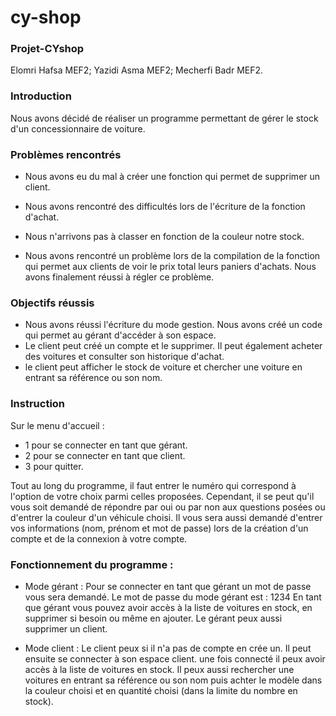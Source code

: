 # cy-shop
### Projet-CYshop

Elomri Hafsa MEF2;
Yazidi Asma MEF2;
Mecherfi Badr MEF2.

### Introduction

Nous avons décidé de réaliser un programme permettant de gérer le stock d'un concessionnaire de voiture.

### Problèmes rencontrés

- Nous avons eu du mal à créer une fonction qui permet de supprimer un client.

- Nous avons rencontré des difficultés lors de l'écriture de la fonction d'achat.

- Nous n'arrivons pas à classer en fonction de la couleur notre stock.

- Nous avons rencontré un problème lors de la compilation de la fonction qui permet aux clients de voir le prix total leurs paniers d'achats. Nous avons finalement réussi à régler ce problème.

### Objectifs réussis

- Nous avons réussi l'écriture du mode gestion. Nous avons créé un code qui permet au gérant d'accéder à son espace.
- Le client peut créé un compte et le supprimer. Il peut également acheter des voitures et consulter son historique d'achat.
- le client peut afficher le stock de voiture et chercher une voiture en entrant sa référence ou son nom.  


### Instruction
Sur le menu d'accueil :
- 1 pour se connecter en tant que gérant. 
- 2 pour se connecter en tant que client.
- 3 pour quitter.

Tout au long du programme, il faut entrer le numéro qui correspond à l'option de votre choix parmi celles proposées.
Cependant, il se peut qu'il vous soit demandé de répondre par oui ou par non aux questions posées ou d'entrer la couleur d'un véhicule choisi. 
Il vous sera aussi demandé d'entrer vos informations (nom, prénom et mot de passe) lors de la création d'un compte et de la connexion à votre compte.


### Fonctionnement du programme :

- Mode gérant :
Pour se connecter en tant que gérant un mot de passe vous sera demandé. Le mot de passe du mode gérant est : 1234
En tant que gérant vous pouvez avoir accès à la liste de voitures en stock, en supprimer si besoin ou même en ajouter.
Le gérant peux aussi supprimer un client.



- Mode client :
Le client peux si il n'a pas de compte en crée un. Il peut ensuite se connecter à son espace client.
une fois connecté il peux avoir accès à la liste de voitures en stock. Il peux aussi rechercher une voitures en entrant sa référence ou son nom puis achter le modèle dans la couleur choisi et en quantité choisi (dans la limite du nombre en stock).









 
